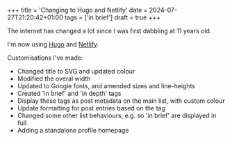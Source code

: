 +++
title = 'Changing to Hugo and Netlify'
date = 2024-07-27T21:20:42+01:00
tags = ['in brief']
draft = true
+++

The internet has changed a lot since I was first dabbling at 11 years old.

I'm now using [Hugo](https://gohugo.io "Hugo") and [Netlify](https://www.netlify.com "Netlify").

Customisations I've made:

- Changed title to SVG and updated colour
- Modified the overal width
- Updated to Google fonts, and amended sizes and line-heights
- Created 'in brief' and 'in depth' tags
- Display these tags as post metadata on the main list, with custom colour
- Update formatting for post entries based on the tag
- Changed some other list behaviours, e.g. so 'in brief' are displayed in full
- Adding a standalone profile homepage
